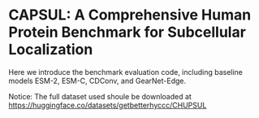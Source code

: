 # CAPSUL: A Comprehensive Human Protein Benchmark for Subcellular Localization

Here we introduce the benchmark evaluation code, including baseline models ESM-2, ESM-C, CDConv, and GearNet-Edge.

Notice: The full dataset used shoule be downloaded at https://huggingface.co/datasets/getbetterhyccc/CHUPSUL
